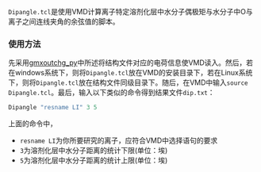 `Dipangle.tcl`是使用VMD计算离子特定溶剂化层中水分子偶极矩与水分子中O与离子之间连线夹角的余弦值的脚本。

### 使用方法
先采用<a href="https://github.com/luck19990920/gmxoutchg_py" target="_blank">gmxoutchg_py</a>中所述将结构文件对应的电荷信息使VMD读入。然后，若在windows系统下，则将`Dipangle.tcl`放在VMD的安装目录下，若在Linux系统下，则将`Dipangle.tcl`放在结构文件同级目录下。随后，在VMD中输入`source Dipangle.tcl`。最后，输入以下类似的命令得到结果文件`dip.txt`：
``` tcl
Dipangle "resname LI" 3 5
```
上面的命令中，
* `resname LI`为你所要研究的离子，应符合VMD中选择语句的要求
* `3`为溶剂化层中水分子距离的统计下限(单位：埃)
* `5`为溶剂化层中水分子距离的统计上限(单位：埃)
